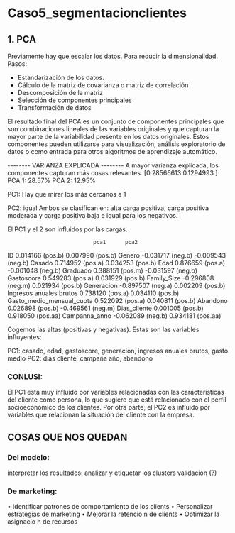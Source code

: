# Caso5_segmentacionclientes

## 1. PCA
Previamente hay que escalar los datos.
Para reducir la dimensionalidad. Pasos:
- Estandarización de los datos.
- Cálculo de la matriz de covarianza o matriz de correlación
- Descomposición de la matriz
- Selección de componentes principales
- Transformación de datos

El resultado final del PCA es un conjunto de componentes principales que son combinaciones lineales de las variables originales y que capturan la mayor parte de la variabilidad presente en los datos originales. Estos componentes pueden utilizarse para visualización, análisis exploratorio de datos o como entrada para otros algoritmos de aprendizaje automático. 


-------- VARIANZA EXPLICADA -------- 
A mayor varianza explicada, los componentes capturan más cosas relevantes.
[0.28566613 0.1294993 ]
PCA 1: 28.57%
PCA 2: 12.95%

PC1: Hay que mirar los más cercanos a 1

PC2: igual
Ambos se clasifican en: alta carga positiva, carga positiva moderada y carga positiva baja e igual para los negativos.

El PC1 y el 2 son influidos por las cargas.


                               pca1      pca2
ID                         0.014166 (pos.b) 0.007990 (pos.b)
Genero                    -0.031717 (neg.b) -0.009543 (neg.b)
Casado                     0.714952 (pos.a)  0.034253 (pos.b)
Edad                       0.876659 (pos.a) -0.001048 (neg.b)
Graduado                   0.388151 (pos.m) -0.031597 (neg.b)
Gastoscore                 0.549283 (pos.a)  0.031929 (pos.b)
Family_Size               -0.296808 (neg.m)  0.021934 (pos.b)
Generacion                -0.897507 (neg.a)  0.002209 (pos.b)
Ingresos anuales brutos    0.738120 (pos.a)  0.034110 (pos.b)
Gasto_medio_mensual_cuota  0.522092 (pos.a) 0.040811 (pos.b)
Abandono                   0.026898 (pos.b) -0.469561 (neg.m)
Dias_cliente               0.001005 (pos.b)  0.918050 (pos.aa)
Campanna_anno             -0.062089 (neg.b)  0.934181 (pos.aa)

Cogemos las altas (positivas y negativas). Estas son las variables influyentes:

PC1: casado, edad, gastoscore, generacion, ingresos anuales brutos, gasto medio
PC2: dias cliente, campaña año, abandono

### CONLUSI: 
El PC1 está muy influido por variables relacionadas con las carácterísticas del cliente como persona, lo que sugiere que está relacionado con el perfil socioeconómico de los clientes. 
Por otra parte, el PC2 es influido por variables que relacionan la situación del cliente con la empresa. 



## COSAS QUE NOS QUEDAN

### Del modelo:
interpretar los resultados: analizar y etiquetar los clusters
validacion (?)

### De marketing:
• Identificar patrones de comportamiento de los clients
• Personalizar estrategias de marketing
• Mejorar la retencio n de clients
• Optimizar la asignacio n de recursos
